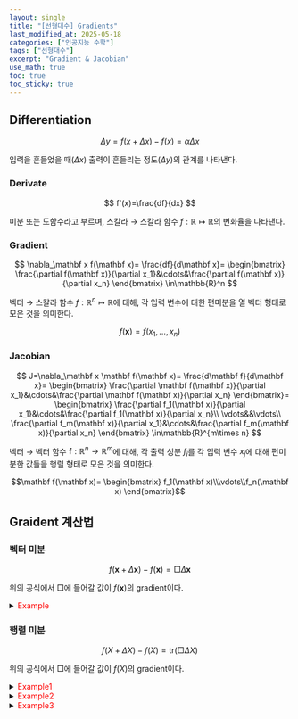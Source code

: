 ```yaml
---
layout: single
title: "[선형대수] Gradients"
last_modified_at: 2025-05-18
categories: ["인공지능 수학"]
tags: ["선형대수"]
excerpt: "Gradient & Jacobian"
use_math: true
toc: true
toc_sticky: true
---
```


## Differentiation

$$
\Delta y=f(x+\Delta x)-f(x)=\alpha\Delta x
$$

입력을 흔들었을 때($\Delta x$) 출력이 흔들리는 정도($\Delta y$)의 관계를 나타낸다.

### Derivate

$$
f'(x)=\frac{df}{dx}
$$

미분 또는 도함수라고 부르며, 스칼라 → 스칼라 함수 $f:\mathbb{R}\mapsto\mathbb{R}$의 변화율을 나타낸다.

### Gradient

$$
\nabla_\mathbf x f(\mathbf x)=
\frac{df}{d\mathbf x}=
\begin{bmatrix}
\frac{\partial f(\mathbf x)}{\partial x_1}&\cdots&\frac{\partial f(\mathbf x)}{\partial x_n}
\end{bmatrix}
\in\mathbb{R}^n
$$

벡터 → 스칼라 함수 $f:\mathbb{R}^n\mapsto\mathbb{R}$에 대해, 각 입력 변수에 대한 편미분을 열 벡터 형태로 모은 것을 의미한다.

$$f(\mathbf x)=f(x_1,\dots,x_n)$$

### Jacobian

$$
J=\nabla_\mathbf x \mathbf f(\mathbf x)=
\frac{d\mathbf f}{d\mathbf x}=
\begin{bmatrix}
\frac{\partial \mathbf f(\mathbf x)}{\partial x_1}&\cdots&\frac{\partial \mathbf f(\mathbf x)}{\partial x_n}
\end{bmatrix}=
\begin{bmatrix}
\frac{\partial f_1(\mathbf x)}{\partial x_1}&\cdots&\frac{\partial f_1(\mathbf x)}{\partial x_n}\\
\vdots&&\vdots\\
\frac{\partial f_m(\mathbf x)}{\partial x_1}&\cdots&\frac{\partial f_m(\mathbf x)}{\partial x_n}
\end{bmatrix}
\in\mathbb{R}^{m\times n}
$$

벡터 → 벡터 함수 $\mathbf f:\mathbb{R}^n\to\mathbb{R}^m$에 대해, 각 출력 성분 $f_i$를 각 입력 변수 $x_j$에 대해 편미분한 값들을 행렬 형태로 모은 것을 의미한다.

$$\mathbf f(\mathbf x)=
\begin{bmatrix}
f_1(\mathbf x)\\\vdots\\f_n(\mathbf x)
\end{bmatrix}$$

## Graident 계산법

### 벡터 미분

$$
f(\mathbf x+\Delta\mathbf x)-f(\mathbf x)=\Box\Delta\mathbf x
$$

위의 공식에서 $\Box$에 들어갈 값이 $f(\mathbf x)$의 gradient이다.

<details>
<summary><font color='red'>Example</font></summary>
<div markdown="1">

1. $\displaystyle\frac{\partial A\mathbf x}{\partial\mathbf x}=A
    ~\rightarrow~A(\mathbf{x}+\Delta\mathbf{x})-A\mathbf{x}=A\Delta\mathbf{x}$
2. $\displaystyle\frac{\partial \mathbf x^\top A\mathbf x}{\partial\mathbf x}=\mathbf x^\top(A+A^\top)
    ~\rightarrow~(\mathbf x+\Delta\mathbf{x})^\top A(\mathbf x+\Delta\mathbf{x})-\mathbf x^\top A\mathbf x=\mathbf x^\top(A+A^\top)\Delta\mathbf{x}$
3. $\displaystyle\frac{\partial\left<\mathbf x\cdot\mathbf x\right>}{\partial\mathbf x}=2\mathbf x^\top
    ~\rightarrow~(\mathbf{x}+\Delta\mathbf{x})^\top(\mathbf{x}+\Delta\mathbf{x})-\mathbf{x}^\top\mathbf{x}=2\mathbf x^\top\Delta\mathbf{x}$

</div>
</details>

### 행렬 미분

$$
f(X+\Delta X)-f(X)=\text{tr}(\Box\Delta X)
$$

위의 공식에서 $\Box$에 들어갈 값이 $f(X)$의 gradient이다.

<details>
<summary><font color='red'>Example1</font></summary>
<div markdown="1">

$$
\frac{\partial \mathbf{a}^\top X\mathbf{b}}{\partial X}=\mathbf b\mathbf a^\top
$$

---

$\text{tr}(\mathbf{a}^\top (X+\Delta X)\mathbf{b}-\mathbf{a}^\top X\mathbf{b})=\text{tr}(\mathbf{a}^\top \Delta X\mathbf{b})=\text{tr}(\mathbf{b}\mathbf{a}^\top \Delta X)$

</div>
</details>

<details>
<summary><font color='red'>Example2</font></summary>
<div markdown="1">

$$
\frac{\partial \log X^{-1}}{\partial X}=X^{-1}
$$

---

1. $Y=X^{-1}$라고 가정한 후, $\Delta Y$ 구하기

    $\displaystyle
    (X+\Delta X)(Y+\Delta Y)=I\rightarrow XY+X\Delta Y+\Delta XY=I\rightarrow\Delta Y=-X^{-1}\Delta XX^{-1}
    $
2. $X^{-1}=Y$ 치환 해 $Y$에 대한 식으로 표현 후, 전개

    $\displaystyle
    \text{tr}\big(\log(X+\Delta X)^{-1}-\log X^{-1}\big)
    =\text{tr}\big(\log(Y+\Delta Y)-\log Y\big)
    $

    $\displaystyle
    ~~~~~~~~~~~~~~~~~~~~~~~~~~~~~~~~~~~~~~~~~~~~~~~~~~~~~
    =\text{tr}\big(\log(I+Y^{-1}\Delta Y)\big)
    $

    $\displaystyle
    ~~~~~~~~~~~~~~~~~~~~~~~~~~~~~~~~~~~~~~~~~~~~~~~~~~~~~
    \text{tr}\big(\log(I+Y^{-1}\Delta Y)\big)\approx\text{tr}(Y^{-1}\Delta Y)
    $    
3. 다시 $X$에 대한 식으로 표현

    $\displaystyle
    \text{tr}(Y^{-1}\Delta Y)=\text{tr}(-XX^{-1}\Delta XX^{-1})=\text{tr}(-X^{-1}\Delta X)
    $

</div>
</details>

<details>
<summary><font color='red'>Example3</font></summary>
<div markdown="1">

$$
\frac{\partial\ln \lvert aX\rvert}{\partial X}=X^{-1}
$$

---

1. $\log$ 성질을 사용해 식 전개

    $\displaystyle
    \text{tr}\big(\ln\text{det}(aX+a\Delta X)-\ln\text{det}(aX)\big)
    =\text{tr}\big(\ln\frac{\text{det}(aX)\text{det}(I+X^{-1}\Delta X)}{\text{det}(aX)}\big)
    $

    $
    ~~~~~~~~~~~~~~~~~~~~~~~~~~~~~~~~~~~~~~~~~~~~~~~~~~~~~~~~~~~~~~
    =\text{tr}\big(\ln\text{det}(I+X^{-1}\Delta X)\big)
    $
2. $\text{det}(I+\Delta)=1+\text{tr}(\Delta)$ 사용 해 전개

    $\displaystyle
    \text{tr}\big(\ln\text{det}(I+X^{-1}\Delta X)\big)=\text{tr}\big(\ln(1+\text{tr}(X^{-1}\Delta X))\big)
    $

3. 1차 근사 $\log(1+x)\approx x$ 사용 해 전개

    $\displaystyle
    \text{tr}\big(\ln(1+\text{tr}(X^{-1}\Delta X))\big)\approx\text{tr}(X^{-1}\Delta X)
    $

</div>
</details>
